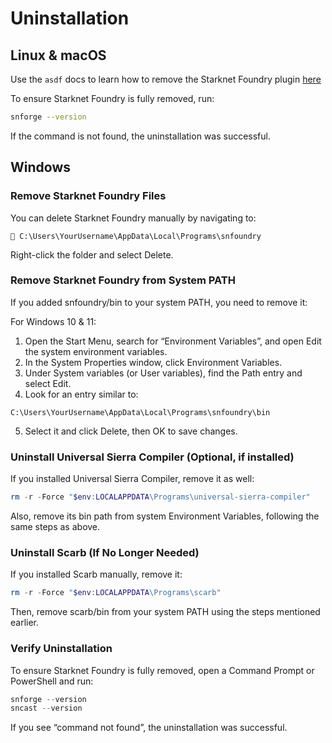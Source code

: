 # Uninstallation
## Linux & macOS
Use the `asdf` docs to learn how to remove the Starknet Foundry plugin [here](https://asdf-vm.com/manage/plugins.html#remove)

To ensure Starknet Foundry is fully removed, run:

```bash
snforge --version
```

If the command is not found, the uninstallation was successful.

## Windows
### Remove Starknet Foundry Files
You can delete Starknet Foundry manually by navigating to:

```
📂 C:\Users\YourUsername\AppData\Local\Programs\snfoundry
```

Right-click the folder and select Delete.

### Remove Starknet Foundry from System PATH
If you added snfoundry/bin to your system PATH, you need to remove it:

For Windows 10 & 11:

1.	Open the Start Menu, search for “Environment Variables”, and open Edit the system environment variables.
2.	In the System Properties window, click Environment Variables.
3.	Under System variables (or User variables), find the Path entry and select Edit.
4.	Look for an entry similar to:

```
C:\Users\YourUsername\AppData\Local\Programs\snfoundry\bin
```

5.	Select it and click Delete, then OK to save changes.

### Uninstall Universal Sierra Compiler (Optional, if installed)
If you installed Universal Sierra Compiler, remove it as well:

```powershell
rm -r -Force "$env:LOCALAPPDATA\Programs\universal-sierra-compiler"
```

Also, remove its bin path from system Environment Variables, following the same steps as above.

### Uninstall Scarb (If No Longer Needed)
If you installed Scarb manually, remove it:

```powershell
rm -r -Force "$env:LOCALAPPDATA\Programs\scarb"
```

Then, remove scarb/bin from your system PATH using the steps mentioned earlier.

### Verify Uninstallation
To ensure Starknet Foundry is fully removed, open a Command Prompt or PowerShell and run:

```powershell
snforge --version
sncast --version
```

If you see “command not found”, the uninstallation was successful. 